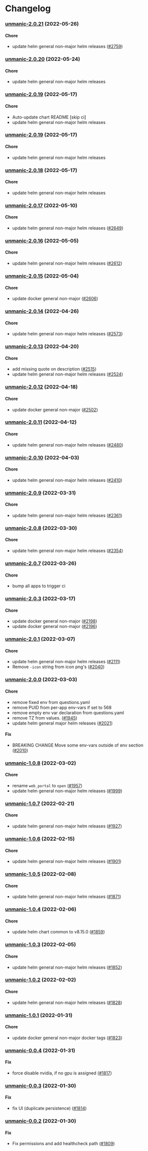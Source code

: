 # Changelog<br>


<a name="unmanic-2.0.21"></a>
### [unmanic-2.0.21](https://github.com/truecharts/apps/compare/unmanic-2.0.20...unmanic-2.0.21) (2022-05-26)

#### Chore

* update helm general non-major helm releases ([#2759](https://github.com/truecharts/apps/issues/2759))



<a name="unmanic-2.0.20"></a>
### [unmanic-2.0.20](https://github.com/truecharts/apps/compare/unmanic-2.0.19...unmanic-2.0.20) (2022-05-24)

#### Chore

* update helm general non-major helm releases



<a name="unmanic-2.0.19"></a>
### [unmanic-2.0.19](https://github.com/truecharts/apps/compare/unmanic-2.0.18...unmanic-2.0.19) (2022-05-17)

#### Chore

* Auto-update chart README [skip ci]
* update helm general non-major helm releases



<a name="unmanic-2.0.19"></a>
### [unmanic-2.0.19](https://github.com/truecharts/apps/compare/unmanic-2.0.18...unmanic-2.0.19) (2022-05-17)

#### Chore

* update helm general non-major helm releases



<a name="unmanic-2.0.18"></a>
### [unmanic-2.0.18](https://github.com/truecharts/apps/compare/unmanic-2.0.17...unmanic-2.0.18) (2022-05-17)

#### Chore

* update helm general non-major helm releases



<a name="unmanic-2.0.17"></a>
### [unmanic-2.0.17](https://github.com/truecharts/apps/compare/unmanic-2.0.16...unmanic-2.0.17) (2022-05-10)

#### Chore

* update helm general non-major helm releases ([#2649](https://github.com/truecharts/apps/issues/2649))



<a name="unmanic-2.0.16"></a>
### [unmanic-2.0.16](https://github.com/truecharts/apps/compare/unmanic-2.0.15...unmanic-2.0.16) (2022-05-05)

#### Chore

* update helm general non-major helm releases ([#2612](https://github.com/truecharts/apps/issues/2612))



<a name="unmanic-2.0.15"></a>
### [unmanic-2.0.15](https://github.com/truecharts/apps/compare/unmanic-2.0.14...unmanic-2.0.15) (2022-05-04)

#### Chore

* update docker general non-major ([#2606](https://github.com/truecharts/apps/issues/2606))



<a name="unmanic-2.0.14"></a>
### [unmanic-2.0.14](https://github.com/truecharts/apps/compare/unmanic-2.0.13...unmanic-2.0.14) (2022-04-26)

#### Chore

* update helm general non-major helm releases ([#2573](https://github.com/truecharts/apps/issues/2573))



<a name="unmanic-2.0.13"></a>
### [unmanic-2.0.13](https://github.com/truecharts/apps/compare/unmanic-2.0.12...unmanic-2.0.13) (2022-04-20)

#### Chore

* add missing quote on description ([#2515](https://github.com/truecharts/apps/issues/2515))
* update helm general non-major helm releases ([#2524](https://github.com/truecharts/apps/issues/2524))



<a name="unmanic-2.0.12"></a>
### [unmanic-2.0.12](https://github.com/truecharts/apps/compare/unmanic-2.0.11...unmanic-2.0.12) (2022-04-18)

#### Chore

* update docker general non-major ([#2502](https://github.com/truecharts/apps/issues/2502))



<a name="unmanic-2.0.11"></a>
### [unmanic-2.0.11](https://github.com/truecharts/apps/compare/unmanic-2.0.10...unmanic-2.0.11) (2022-04-12)

#### Chore

* update helm general non-major helm releases ([#2480](https://github.com/truecharts/apps/issues/2480))



<a name="unmanic-2.0.10"></a>
### [unmanic-2.0.10](https://github.com/truecharts/apps/compare/unmanic-2.0.9...unmanic-2.0.10) (2022-04-03)

#### Chore

* update helm general non-major helm releases ([#2410](https://github.com/truecharts/apps/issues/2410))



<a name="unmanic-2.0.9"></a>
### [unmanic-2.0.9](https://github.com/truecharts/apps/compare/unmanic-2.0.8...unmanic-2.0.9) (2022-03-31)

#### Chore

* update helm general non-major helm releases ([#2361](https://github.com/truecharts/apps/issues/2361))



<a name="unmanic-2.0.8"></a>
### [unmanic-2.0.8](https://github.com/truecharts/apps/compare/unmanic-2.0.7...unmanic-2.0.8) (2022-03-30)

#### Chore

* update helm general non-major helm releases ([#2354](https://github.com/truecharts/apps/issues/2354))



<a name="unmanic-2.0.7"></a>
### [unmanic-2.0.7](https://github.com/truecharts/apps/compare/unmanic-2.0.6...unmanic-2.0.7) (2022-03-26)

#### Chore

* bump all apps to trigger ci



<a name="unmanic-2.0.3"></a>
### [unmanic-2.0.3](https://github.com/truecharts/apps/compare/unmanic-2.0.2...unmanic-2.0.3) (2022-03-17)

#### Chore

* update docker general non-major ([#2198](https://github.com/truecharts/apps/issues/2198))
* update docker general non-major ([#2196](https://github.com/truecharts/apps/issues/2196))



<a name="unmanic-2.0.1"></a>
### [unmanic-2.0.1](https://github.com/truecharts/apps/compare/unmanic-2.0.0...unmanic-2.0.1) (2022-03-07)

#### Chore

* update helm general non-major helm releases ([#2111](https://github.com/truecharts/apps/issues/2111))
* Remove `-icon` string from icon png's ([#2040](https://github.com/truecharts/apps/issues/2040))



<a name="unmanic-2.0.0"></a>
### [unmanic-2.0.0](https://github.com/truecharts/apps/compare/unmanic-1.0.8...unmanic-2.0.0) (2022-03-03)

#### Chore

* remove fixed env from questions.yaml
* remove PUID from per-app env-vars if set to 568
* remove empty env var declaration from questions.yaml
* remove TZ from values. ([#1945](https://github.com/truecharts/apps/issues/1945))
* update helm general major helm releases ([#2021](https://github.com/truecharts/apps/issues/2021))

#### Fix

* BREAKING CHANGE Move some env-vars outside of env section ([#2010](https://github.com/truecharts/apps/issues/2010))



<a name="unmanic-1.0.8"></a>
### [unmanic-1.0.8](https://github.com/truecharts/apps/compare/unmanic-1.0.7...unmanic-1.0.8) (2022-03-02)

#### Chore

* rename `web_portal` to `open` ([#1957](https://github.com/truecharts/apps/issues/1957))
* update helm general non-major helm releases ([#1999](https://github.com/truecharts/apps/issues/1999))



<a name="unmanic-1.0.7"></a>
### [unmanic-1.0.7](https://github.com/truecharts/apps/compare/unmanic-1.0.6...unmanic-1.0.7) (2022-02-21)

#### Chore

* update helm general non-major helm releases ([#1927](https://github.com/truecharts/apps/issues/1927))



<a name="unmanic-1.0.6"></a>
### [unmanic-1.0.6](https://github.com/truecharts/apps/compare/unmanic-1.0.5...unmanic-1.0.6) (2022-02-15)

#### Chore

* update helm general non-major helm releases ([#1901](https://github.com/truecharts/apps/issues/1901))



<a name="unmanic-1.0.5"></a>
### [unmanic-1.0.5](https://github.com/truecharts/apps/compare/unmanic-1.0.4...unmanic-1.0.5) (2022-02-08)

#### Chore

* update helm general non-major helm releases ([#1871](https://github.com/truecharts/apps/issues/1871))



<a name="unmanic-1.0.4"></a>
### [unmanic-1.0.4](https://github.com/truecharts/apps/compare/unmanic-1.0.3...unmanic-1.0.4) (2022-02-06)

#### Chore

* update helm chart common to v8.15.0 ([#1859](https://github.com/truecharts/apps/issues/1859))



<a name="unmanic-1.0.3"></a>
### [unmanic-1.0.3](https://github.com/truecharts/apps/compare/unmanic-1.0.2...unmanic-1.0.3) (2022-02-05)

#### Chore

* update helm general non-major helm releases ([#1852](https://github.com/truecharts/apps/issues/1852))



<a name="unmanic-1.0.2"></a>
### [unmanic-1.0.2](https://github.com/truecharts/apps/compare/unmanic-1.0.1...unmanic-1.0.2) (2022-02-02)

#### Chore

* update helm general non-major helm releases ([#1828](https://github.com/truecharts/apps/issues/1828))



<a name="unmanic-1.0.1"></a>
### [unmanic-1.0.1](https://github.com/truecharts/apps/compare/unmanic-1.0.0...unmanic-1.0.1) (2022-01-31)

#### Chore

* update docker general non-major docker tags ([#1823](https://github.com/truecharts/apps/issues/1823))



<a name="unmanic-0.0.4"></a>
### [unmanic-0.0.4](https://github.com/truecharts/apps/compare/unmanic-0.0.3...unmanic-0.0.4) (2022-01-31)

#### Fix

* force disable nvidia, if no gpu is assigned ([#1817](https://github.com/truecharts/apps/issues/1817))



<a name="unmanic-0.0.3"></a>
### [unmanic-0.0.3](https://github.com/truecharts/apps/compare/unmanic-0.0.2...unmanic-0.0.3) (2022-01-30)

#### Fix

* fix UI (duplicate persistence) ([#1814](https://github.com/truecharts/apps/issues/1814))



<a name="unmanic-0.0.2"></a>
### [unmanic-0.0.2](https://github.com/truecharts/apps/compare/unmanic-0.0.1...unmanic-0.0.2) (2022-01-30)

#### Fix

* Fix permissions and add healthcheck path ([#1809](https://github.com/truecharts/apps/issues/1809))
